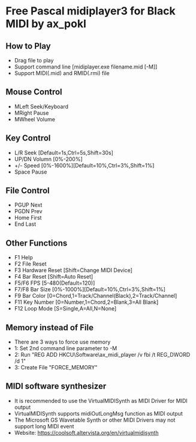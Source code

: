 Free Pascal midiplayer3 for Black MIDI by ax_pokl
=============

How to Play
-------------
* Drag file to play
* Support command line	[midiplayer.exe filename.mid [-M]]
* Support MIDI(.mid) and RMID(.rmi) file

Mouse Control
-------------
* MLeft	Seek/Keyboard
* MRight	Pause
* MWheel	Volume

Key Control
-------------
* L/R	Seek	[Default=1s,Ctrl=5s,Shift=30s]
* UP/DN	Volumn	[0%-200%]
* +/-	Speed	[0%-1600%][Default=10%,Ctrl=3%,Shift=1%]
* Space	Pause

File Control
-------------
* PGUP	Next
* PGDN	Prev
* Home	First
* End	Last

Other Functions
-------------
* F1	Help
* F2	File Reset
* F3	Hardware Reset [Shift=Change MIDI Device]
* F4	Bar Reset [Shift=Auto Reset]
* F5/F6	FPS [5-480(Default=120)]
* F7/F8	Bar Size	[0%-1000%][Default=10%,Ctrl=3%,Shift=1%]
* F9	Bar Color	[0=Chord,1=Track/Channel(Black),2=Track/Channel]
* F11	Key Number	[0=Number,1=Chord,2=Blank,3=All Blank]
* F12	Loop Mode [S=Single,A=All,N=None]

Memory instead of File
-------------
* There are 3 ways to force use memory
* 1: Set 2nd command line parameter to -M
* 2: Run "REG ADD HKCU\Software\ax_midi_player /v fbi /t REG_DWORD /d 1"
* 3: Create File "FORCE_MEMORY"

MIDI software synthesizer
-------------
* It is recommended to use the VirtualMIDISynth as MIDI Driver for MIDI output
* VirtualMIDISynth supports midiOutLongMsg function as MIDI output
* The Microsoft GS Wavetable Synth or other MIDI Drivers may not support long MIDI event
* Website: https://coolsoft.altervista.org/en/virtualmidisynth